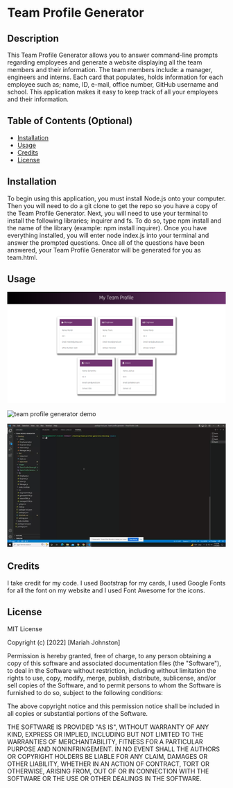 # Team Profile Generator

## Description

This Team Profile Generator allows you to answer command-line prompts regarding employees and generate a website displaying all the team members and their information. The team members include: a manager, engineers and interns. Each card that populates, holds information for each employee such as; name, ID, e-mail, office number, GitHub username and school. This application makes it easy to keep track of all your employees and their information. 

## Table of Contents (Optional)

- [Installation](#installation)
- [Usage](#usage)
- [Credits](#credits)
- [License](#license)

## Installation

To begin using this application, you must install Node.js onto your computer. Then you will need to do a git clone to get the repo so you have a copy of the Team Profile Generator. Next, you will need to use your terminal to install the following libraries; inquirer and fs. To do so, type npm install and the name of the library (example: npm install inquirer). Once you have everything installed, you will enter node index.js into your terminal and answer the prompted questions. Once all of the questions have been answered, your Team Profile Generator will be generated for you as team.html.

## Usage

![team profile generator screenshot](/Develop/images/Team%20Profile%20Generator.PNG)

![team profile generator demo](/Develop/images/Team%20Profile%20Demo.gif)

![team profile generator tests](/Develop/images/Team%20Profile%20Tests.gif)

## Credits

I take credit for my code. I used Bootstrap for my cards, I used Google Fonts for all the font on my website and I used Font Awesome for the icons.

## License

MIT License

Copyright (c) [2022] [Mariah Johnston]

Permission is hereby granted, free of charge, to any person obtaining a copy
of this software and associated documentation files (the "Software"), to deal
in the Software without restriction, including without limitation the rights
to use, copy, modify, merge, publish, distribute, sublicense, and/or sell
copies of the Software, and to permit persons to whom the Software is
furnished to do so, subject to the following conditions:

The above copyright notice and this permission notice shall be included in all
copies or substantial portions of the Software.

THE SOFTWARE IS PROVIDED "AS IS", WITHOUT WARRANTY OF ANY KIND, EXPRESS OR
IMPLIED, INCLUDING BUT NOT LIMITED TO THE WARRANTIES OF MERCHANTABILITY,
FITNESS FOR A PARTICULAR PURPOSE AND NONINFRINGEMENT. IN NO EVENT SHALL THE
AUTHORS OR COPYRIGHT HOLDERS BE LIABLE FOR ANY CLAIM, DAMAGES OR OTHER
LIABILITY, WHETHER IN AN ACTION OF CONTRACT, TORT OR OTHERWISE, ARISING FROM,
OUT OF OR IN CONNECTION WITH THE SOFTWARE OR THE USE OR OTHER DEALINGS IN THE
SOFTWARE.